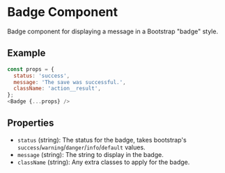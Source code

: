 # Badge Component

Badge component for displaying a message in a Bootstrap "badge" style.

## Example
```js
const props = {
  status: 'success',
  message: 'The save was successful.',
  className: 'action__result',
};
<Badge {...props} />
```

## Properties

 * `status` (string): The status for the badge, takes bootstrap's `success`/`warning`/`danger`/`info`/`default` values.
 * `message` (string): The string to display in the badge.
 * `className` (string): Any extra classes to apply for the badge.
